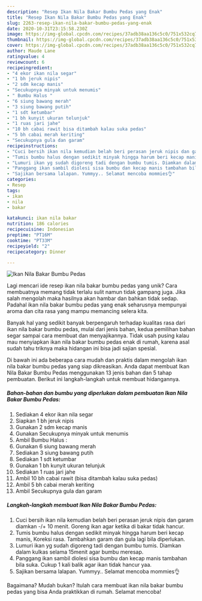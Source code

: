 ```yaml
---
description: "Resep Ikan Nila Bakar Bumbu Pedas yang Enak"
title: "Resep Ikan Nila Bakar Bumbu Pedas yang Enak"
slug: 2263-resep-ikan-nila-bakar-bumbu-pedas-yang-enak
date: 2020-10-31T23:15:58.230Z
image: https://img-global.cpcdn.com/recipes/37adb38aa136c5c0/751x532cq70/ikan-nila-bakar-bumbu-pedas-foto-resep-utama.jpg
thumbnail: https://img-global.cpcdn.com/recipes/37adb38aa136c5c0/751x532cq70/ikan-nila-bakar-bumbu-pedas-foto-resep-utama.jpg
cover: https://img-global.cpcdn.com/recipes/37adb38aa136c5c0/751x532cq70/ikan-nila-bakar-bumbu-pedas-foto-resep-utama.jpg
author: Maude Lane
ratingvalue: 4
reviewcount: 6
recipeingredient:
- "4 ekor ikan nila segar"
- "1 bh jeruk nipis"
- "2 sdm kecap manis"
- "Secukupnya minyak untuk menumis"
- " Bumbu Halus "
- "6 siung bawang merah"
- "3 siung bawang putih"
- "1 sdt ketumbar"
- "1 bh kunyit ukuran telunjuk"
- "1 ruas jari jahe"
- "10 bh cabai rawit bisa ditambah kalau suka pedas"
- "5 bh cabai merah keriting"
- "Secukupnya gula dan garam"
recipeinstructions:
- "Cuci bersih ikan nila kemudian belah beri perasan jeruk nipis dan garam diamkan -/+ 10 menit. Goreng ikan agar ketika di bakar tidak hancur."
- "Tumis bumbu halus dengan sedikit minyak hingga harum beri kecap manis, Koreksi rasa. Tambahkan garam dan gula lagi bila diperlukan."
- "Lumuri ikan yg sudah digoreng tadi dengan bumbu tumis. Diamkan dalam kulkas selama 15menit agar bumbu meresap."
- "Panggang ikan sambil diolesi sisa bumbu dan kecap manis tambahan bila suka. Cukup 1 kali balik agar ikan tidak hancur yaa."
- "Sajikan bersama lalapan. Yummyy.. Selamat mencoba mommies👌"
categories:
- Resep
tags:
- ikan
- nila
- bakar

katakunci: ikan nila bakar 
nutrition: 186 calories
recipecuisine: Indonesian
preptime: "PT16M"
cooktime: "PT33M"
recipeyield: "2"
recipecategory: Dinner

---
```



![Ikan Nila Bakar Bumbu Pedas](https://img-global.cpcdn.com/recipes/37adb38aa136c5c0/751x532cq70/ikan-nila-bakar-bumbu-pedas-foto-resep-utama.jpg)

Lagi mencari ide resep ikan nila bakar bumbu pedas yang unik? Cara membuatnya memang tidak terlalu sulit namun tidak gampang juga. Jika salah mengolah maka hasilnya akan hambar dan bahkan tidak sedap. Padahal ikan nila bakar bumbu pedas yang enak seharusnya mempunyai aroma dan cita rasa yang mampu memancing selera kita.



Banyak hal yang sedikit banyak berpengaruh terhadap kualitas rasa dari ikan nila bakar bumbu pedas, mulai dari jenis bahan, kedua pemilihan bahan segar sampai cara membuat dan menyajikannya. Tidak usah pusing kalau mau menyiapkan ikan nila bakar bumbu pedas enak di rumah, karena asal sudah tahu triknya maka hidangan ini bisa jadi sajian spesial.


Di bawah ini ada beberapa cara mudah dan praktis dalam mengolah ikan nila bakar bumbu pedas yang siap dikreasikan. Anda dapat membuat Ikan Nila Bakar Bumbu Pedas menggunakan 13 jenis bahan dan 5 tahap pembuatan. Berikut ini langkah-langkah untuk membuat hidangannya.

<!--inarticleads1-->

##### Bahan-bahan dan bumbu yang diperlukan dalam pembuatan Ikan Nila Bakar Bumbu Pedas:

1. Sediakan 4 ekor ikan nila segar
1. Siapkan 1 bh jeruk nipis
1. Gunakan 2 sdm kecap manis
1. Gunakan Secukupnya minyak untuk menumis
1. Ambil  Bumbu Halus :
1. Gunakan 6 siung bawang merah
1. Sediakan 3 siung bawang putih
1. Sediakan 1 sdt ketumbar
1. Gunakan 1 bh kunyit ukuran telunjuk
1. Sediakan 1 ruas jari jahe
1. Ambil 10 bh cabai rawit (bisa ditambah kalau suka pedas)
1. Ambil 5 bh cabai merah keriting
1. Ambil Secukupnya gula dan garam




<!--inarticleads2-->

##### Langkah-langkah membuat Ikan Nila Bakar Bumbu Pedas:

1. Cuci bersih ikan nila kemudian belah beri perasan jeruk nipis dan garam diamkan -/+ 10 menit. Goreng ikan agar ketika di bakar tidak hancur.
1. Tumis bumbu halus dengan sedikit minyak hingga harum beri kecap manis, Koreksi rasa. Tambahkan garam dan gula lagi bila diperlukan.
1. Lumuri ikan yg sudah digoreng tadi dengan bumbu tumis. Diamkan dalam kulkas selama 15menit agar bumbu meresap.
1. Panggang ikan sambil diolesi sisa bumbu dan kecap manis tambahan bila suka. Cukup 1 kali balik agar ikan tidak hancur yaa.
1. Sajikan bersama lalapan. Yummyy.. Selamat mencoba mommies👌




Bagaimana? Mudah bukan? Itulah cara membuat ikan nila bakar bumbu pedas yang bisa Anda praktikkan di rumah. Selamat mencoba!
